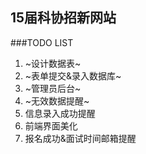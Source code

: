 ## 15届科协招新网站
###TODO LIST

1. ~设计数据表~
2. ~表单提交&录入数据库~
3. ~管理员后台~
4. ~无效数据提醒~
5. 信息录入成功提醒
6. 前端界面美化
7. 报名成功&面试时间邮箱提醒